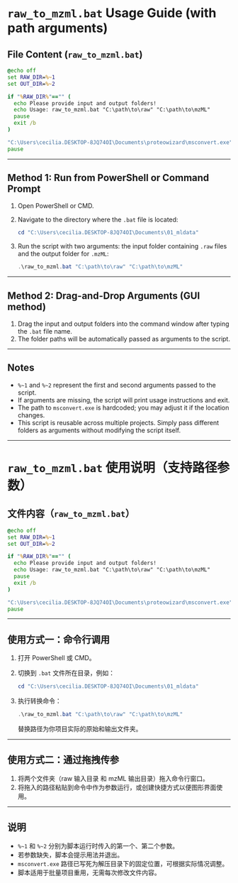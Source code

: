 # `raw_to_mzml.bat` Usage Guide (with path arguments)

## File Content (`raw_to_mzml.bat`)

```bat
@echo off
set RAW_DIR=%~1
set OUT_DIR=%~2

if "%RAW_DIR%"=="" (
  echo Please provide input and output folders!
  echo Usage: raw_to_mzml.bat "C:\path\to\raw" "C:\path\to\mzML"
  pause
  exit /b
)

"C:\Users\cecilia.DESKTOP-8JQ74OI\Documents\proteowizard\msconvert.exe" "%RAW_DIR%\*.raw" --mzML --outdir "%OUT_DIR%" --filter "peakPicking true 1-"
pause
```

---

## Method 1: Run from PowerShell or Command Prompt

1. Open PowerShell or CMD.

2. Navigate to the directory where the `.bat` file is located:

   ```powershell
   cd "C:\Users\cecilia.DESKTOP-8JQ74OI\Documents\01_mldata"
   ```

3. Run the script with two arguments: the input folder containing `.raw` files and the output folder for `.mzML`:

   ```powershell
   .\raw_to_mzml.bat "C:\path\to\raw" "C:\path\to\mzML"
   ```

---

## Method 2: Drag-and-Drop Arguments (GUI method)

1. Drag the input and output folders into the command window after typing the `.bat` file name.
2. The folder paths will be automatically passed as arguments to the script.

---

## Notes

* `%~1` and `%~2` represent the first and second arguments passed to the script.
* If arguments are missing, the script will print usage instructions and exit.
* The path to `msconvert.exe` is hardcoded; you may adjust it if the location changes.
* This script is reusable across multiple projects. Simply pass different folders as arguments without modifying the script itself.

---

# `raw_to_mzml.bat` 使用说明（支持路径参数）

## 文件内容（`raw_to_mzml.bat`）

```bat
@echo off
set RAW_DIR=%~1
set OUT_DIR=%~2

if "%RAW_DIR%"=="" (
  echo Please provide input and output folders!
  echo Usage: raw_to_mzml.bat "C:\path\to\raw" "C:\path\to\mzML"
  pause
  exit /b
)

"C:\Users\cecilia.DESKTOP-8JQ74OI\Documents\proteowizard\msconvert.exe" "%RAW_DIR%\*.raw" --mzML --outdir "%OUT_DIR%" --filter "peakPicking true 1-"
pause
```

---

## 使用方式一：命令行调用

1. 打开 PowerShell 或 CMD。

2. 切换到 `.bat` 文件所在目录，例如：

   ```powershell
   cd "C:\Users\cecilia.DESKTOP-8JQ74OI\Documents\01_mldata"
   ```

3. 执行转换命令：

   ```powershell
   .\raw_to_mzml.bat "C:\path\to\raw" "C:\path\to\mzML"
   ```

   替换路径为你项目实际的原始和输出文件夹。

---

## 使用方式二：通过拖拽传参

1. 将两个文件夹（raw 输入目录 和 mzML 输出目录）拖入命令行窗口。
2. 将拖入的路径粘贴到命令中作为参数运行，或创建快捷方式以便图形界面使用。

---

## 说明

* `%~1` 和 `%~2` 分别为脚本运行时传入的第一个、第二个参数。
* 若参数缺失，脚本会提示用法并退出。
* `msconvert.exe` 路径已写死为解压目录下的固定位置，可根据实际情况调整。
* 脚本适用于批量项目重用，无需每次修改文件内容。
